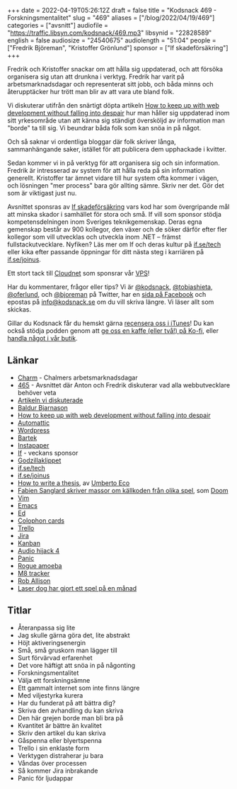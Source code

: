 +++
date = 2022-04-19T05:26:12Z
draft = false
title = "Kodsnack 469 - Forskningsmentalitet"
slug = "469"
aliases = ["/blog/2022/04/19/469"]
categories = ["avsnitt"]
audiofile = "https://traffic.libsyn.com/kodsnack/469.mp3"
libsynid = "22828589"
english = false
audiosize = "24540675"
audiolength = "51:04"
people = ["Fredrik Björeman", "Kristoffer Grönlund"]
sponsor = ["If skadeförsäkring"]
+++

Fredrik och Kristoffer snackar om att hålla sig uppdaterad, och att försöka organisera sig utan att drunkna i verktyg. Fredrik har varit på arbetsmarknadsdagar och representerat sitt jobb, och båda minns och återupptäcker hur trött man blir av att vara ute bland folk.

Vi diskuterar utifrån den snärtigt döpta artikeln [How to keep up with web development without falling into despair](https://www.baldurbjarnason.com/2022/i-cant-keep-up-with-web-dev/) hur man håller sig uppdaterad inom sitt yrkesområde utan att känna sig ständigt översköljd av information man "borde" ta till sig. Vi beundrar båda folk som kan snöa in på något.

Och så saknar vi ordentliga bloggar där folk skriver långa, sammanhängande saker, istället för att publicera dem upphackade i kvitter.

Sedan kommer vi in på verktyg för att organisera sig och sin information. Fredrik är intresserad av system för att hålla reda på sin information generellt. Kristoffer tar ämnet vidare till hur system ofta kommer i vägen, och lösningen "mer process" bara gör allting sämre. Skriv ner det. Gör det som är viktigast just nu.

Avsnittet sponsras av [If skadeförsäkring](https://www.if.se/) vars kod har som övergripande mål att minska skador i samhället för stora och små. If vill som sponsor stödja kompetensdelningen inom Sveriges teknikgemenskap. Deras egna gemenskap består av 900 kollegor, den växer och de söker därför efter fler kollegor som vill utvecklas och utveckla inom .NET – främst fullstackutvecklare. Nyfiken? Läs mer om If och deras kultur på [if.se/tech](https://www.if.se/tech) eller kika efter passande öppningar för ditt nästa steg i karriären på [if.se/joinus](https://www.if.se/joinus).

Ett stort tack till [Cloudnet](https://www.cloudnet.se) som sponsrar vår [VPS](https://en.wikipedia.org/wiki/Virtual_private_server)!

Har du kommentarer, frågor eller tips? Vi är [@kodsnack](https://www.twitter.com/kodsnack), [@tobiashieta](https://www.twitter.com/tobiashieta), [@oferlund](https://www.twitter.com/oferlund), och [@bjoreman](https://www.twitter.com/bjoreman) på Twitter, har en [sida på Facebook](https://www.facebook.com/kodsnack) och epostas på [info@kodsnack.se](mailto:info@kodsnack.se) om du vill skriva längre. Vi läser allt som skickas.

Gillar du Kodsnack får du hemskt gärna [recensera oss i iTunes](https://itunes.apple.com/se/podcast/kodsnack/id561631498?l=en)! Du kan också stödja podden genom att <a href="https://ko-fi.com/kodsnack" rel="payment">ge oss en kaffe (eller två!) på Ko-fi</a>, eller [handla något i vår butik](https://shop.spreadshirt.se/kodsnack/).

## Länkar ##
* [Charm](https://www.charm.chalmers.se/) - Chalmers arbetsmarknadsdagar
* [465](https://kodsnack.se/465/) - Avsnittet där Anton och Fredrik diskuterar vad alla webbutvecklare behöver veta
* [Artikeln vi diskuterade](https://www.baldurbjarnason.com/2021/100-things-every-web-developer-should-know/)
* [Baldur Bjarnason](https://www.baldurbjarnason.com/)
* [How to keep up with web development without falling into despair](https://www.baldurbjarnason.com/2022/i-cant-keep-up-with-web-dev/)
* [Automattic](https://en.wikipedia.org/wiki/Automattic)
* [Wordpress](https://en.wikipedia.org/wiki/WordPress)
* [Bartek](https://brtk.se/)
* [Instapaper](https://en.wikipedia.org/wiki/Instapaper)
* [If](https://www.if.se/) - veckans sponsor
* [Godzillaklippet](https://www.youtube.com/watch?v=EODmOsFp5bk)
* [if.se/tech](https://www.if.se/tech)
* [if.se/joinus](https://www.if.se/joinus)
* [How to write a thesis](https://thereader.mitpress.mit.edu/umberto-eco-how-to-write-a-thesis/), av [Umberto Eco](https://en.wikipedia.org/wiki/Umberto_Eco)
* [Fabien Sanglard skriver massor om källkoden från olika spel](https://fabiensanglard.net/), som [Doom](https://fabiensanglard.net/gebbdoom/)
* [Vim](https://en.wikipedia.org/wiki/Vim_%28text_editor%29)
* [Emacs](https://en.wikipedia.org/wiki/Emacs)
* [Ed](https://en.wikipedia.org/wiki/Ed_%28text_editor%29)
* [Colophon cards](https://www.colophon.cards/)
* [Trello](https://en.wikipedia.org/wiki/Trello)
* [Jira](https://en.wikipedia.org/wiki/Jira_%28software%29)
* [Kanban](https://en.wikipedia.org/wiki/Kanban_%28development%29)
* [Audio hijack 4](https://weblog.rogueamoeba.com/2022/03/31/audio-hijack-4-has-arrived/)
* [Panic](https://panic.com/)
* [Rogue amoeba](https://rogueamoeba.com/)
* [M8 tracker](https://dirtywave.com/)
* [Rob Allison](https://twitter.com/roballison)
* [Laser dog har gjort ett spel på en månad](https://www.youtube.com/watch?v=avjMt3aIHjg)

## Titlar ##
* Återanpassa sig lite
* Jag skulle gärna göra det, lite abstrakt
* Höjt aktiveringsenergin
* Små, små gruskorn man lägger till
* Surt förvärvad erfarenhet
* Det vore häftigt att snöa in på någonting
* Forskningsmentalitet
* Välja ett forskningsämne
* Ett gammalt internet som inte finns längre
* Med viljestyrka kurera
* Har du funderat på att bättra dig?
* Skriva den avhandling du kan skriva
* Den här grejen borde man bli bra på
* Kvantitet är bättre än kvalitet
* Skriv den artikel du kan skriva
* Gåspenna eller blyertspenna
* Trello i sin enklaste form
* Verktygen distraherar ju bara
* Våndas över processen
* Så kommer Jira inbrakande
* Panic för ljudappar